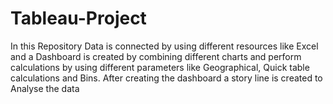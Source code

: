 # Tableau-Project
In this Repository Data is connected by using different resources like Excel and a Dashboard is created by combining different charts and perform calculations by using different parameters like Geographical, Quick table calculations and Bins. After creating the dashboard a story line is created to Analyse the data
